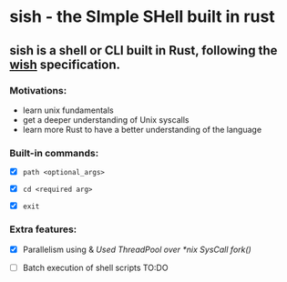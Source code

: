 # sish - the SImple SHell built in rust

## sish is a shell or CLI built in Rust, following the [wish](https://github.com/remzi-arpacidusseau/ostep-projects/tree/master/processes-shell) specification.

### Motivations:

- learn unix fundamentals
- get a deeper understanding of Unix syscalls
- learn more Rust to have a better understanding of the language

### Built-in commands:

- [X] `path <optional_args>`

- [X] `cd <required arg>`

- [X] `exit`

### Extra features:

- [X] Parallelism using & _Used ThreadPool over *nix SysCall fork()_

- [ ] Batch execution of shell scripts TO:DO
